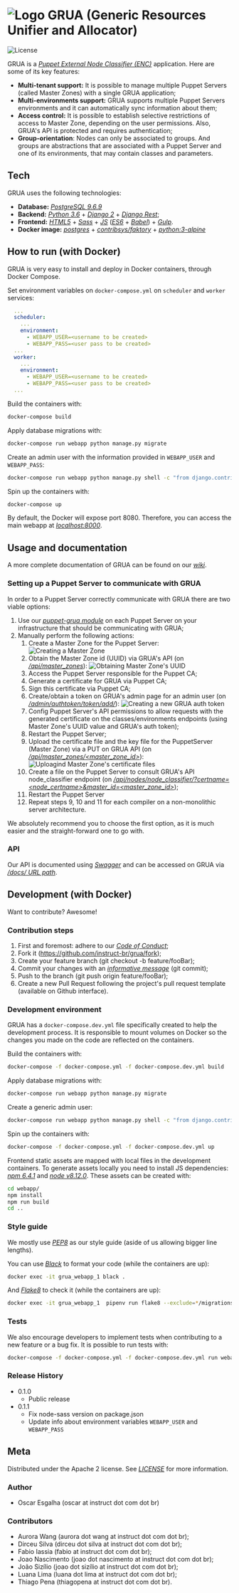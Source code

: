 # ![Logo](https://i.imgur.com/l1yzk4N.png) GRUA (Generic Resources Unifier and Allocator)
![License](https://img.shields.io/badge/license-Apache%202-blue.svg)

GRUA is a *[Puppet External Node Classifier (ENC)][ENC]* application. Here are some of its key features:

- **Multi-tenant support:** It is possible to manage multiple Puppet Servers (called Master Zones) with a single GRUA application;
- **Multi-environments support:** GRUA supports multiple Puppet Servers environments and it can automatically sync information about them; 
- **Access control:** It is possible to establish selective restrictions of access to Master Zone, depending on the user permissions. Also, GRUA's API is protected and requires authentication; 
- **Group-orientation**: Nodes can only be associated to groups. And groups are abstractions that are associated with a Puppet Server and one of its environments, that may contain classes and parameters.

## Tech

GRUA uses the following technologies:

- **Database:** *[PostgreSQL 9.6.9][POSTGRESQL]*
- **Backend:** *[Python 3.6][PYTHON]* + *[Django 2][DJANGO]* + *[Django Rest][DJANGO_REST]*;
- **Frontend:** *[HTML5][HTML5]* + *[Sass][SASS]* + *[JS][JS]* (*[ES6][ES6]* + *[Babel][BABEL]*) + *[Gulp][GULP]*.
- **Docker image:** *[postgres][POSTGRES_DOCKER]* + *[contribsys/faktory][FAKTORY_DOCKER]* + *[python:3-alpine][PYTHON_DOCKER]*

## How to run (with Docker)

GRUA is very easy to install and deploy in Docker containers, through Docker Compose.

Set environment variables on `docker-compose.yml` on `scheduler` and `worker` services:
```yaml
  ...
  scheduler:
    ...
    environment:
      - WEBAPP_USER=<username to be created>
      - WEBAPP_PASS=<user pass to be created>
  ... 
  worker:
    ...
    environment:
      - WEBAPP_USER=<username to be created>
      - WEBAPP_PASS=<user pass to be created>
  ...
```

Build the containers with:
```bash
docker-compose build
```

Apply database migrations with:
```bash
docker-compose run webapp python manage.py migrate
```

Create an admin user with the information provided in `WEBAPP_USER` and `WEBAPP_PASS`:
```bash
docker-compose run webapp python manage.py shell -c "from django.contrib.auth.models import User; User.objects.create_superuser('<chosen username>', '<user email>', '<chosen password>')"
```

Spin up the containers with:
```bash
docker-compose up
```

By default, the Docker will expose port 8080.
Therefore, you can access the main webapp at *[localhost:8000][GRUA_URL]*.

## Usage and documentation

A more complete documentation of GRUA can be found on our *[wiki][WIKI]*.

### Setting up a Puppet Server to communicate with GRUA

In order to a Puppet Server correctly communicate with GRUA there are two viable options:

1. Use our *[puppet-grua module][MODULE]* on each Puppet Server on your infrastructure that should be communicating with GRUA;
2. Manually perform the following actions:
   1. Create a Master Zone for the Puppet Server: ![Creating a Master Zone](https://i.imgur.com/vLyKAwk.gif)
   2. Obtain the Master Zone id (UUID) via GRUA's API (on *[/api/master_zones][MASTER_ZONES_URL]*): ![Obtaining Master Zone's UUID](https://i.imgur.com/iEtSqQb.gif)
   3. Access the Puppet Server responsible for the Puppet CA;
   4. Generate a certificate for GRUA via Puppet CA;
   5. Sign this certificate via Puppet CA;
   6. Create/obtain a token on GRUA's admin page for an admin user (on *[/admin/authtoken/token/add/][TOKEN_URL]*): ![Creating a new GRUA auth token](https://i.imgur.com/rKJ4fki.gif)
   7. Config Puppet Server's API permissions to allow requests with the generated certificate on the classes/environments endpoints (using Master Zone's UUID value and GRUA's auth token);
   8. Restart the Puppet Server;
   9. Upload the certificate file and the key file for the PuppetServer (Master Zone) via a PUT on GRUA API (on *[/api/master_zones/<master_zone_id>][MASTER_ZONE_PUT_URL]*): ![Uploagind Master Zone's certificate files](https://i.imgur.com/39HYlqd.gif)
   10. Create a file on the Puppet Server to consult GRUA's API node_classifier endpoint (on *[/api/nodes/node_classifier/?certname=<node_certname>&master_id=<master_zone_id>][NODE_CLASSIFIER_URL]*); 
   11. Restart the Puppet Server
   12. Repeat steps 9, 10 and 11 for each compiler on a non-monolithic server architecture.

We absolutely recommend you to choose the first option, as it is much easier and the straight-forward one to go with.


### API

Our API is documented using *[Swagger][SWAGGER]* and can be accessed on GRUA via *[/docs/ URL path][DOCS_URL]*.

## Development (with Docker)

Want to contribute? Awesome!

### Contribution steps

1. First and foremost: adhere to our *[Code of Conduct][CODE_OF_CONDUCT]*;
2. Fork it (https://github.com/instruct-br/grua/fork);
2. Create your feature branch (git checkout -b feature/fooBar);
3. Commit your changes with an *[informative message][COMMIT]* (git commit);
4. Push to the branch (git push origin feature/fooBar);
5. Create a new Pull Request following the project's pull request template (available on Github interface).

### Development environment

GRUA has a `docker-compose.dev.yml` file specifically created to help the development process.
It is responsible to mount volumes on Docker so the changes you made on the code are reflected on the containers.

Build the containers with:
```bash
docker-compose -f docker-compose.yml -f docker-compose.dev.yml build
```

Apply database migrations with:
```bash
docker-compose run webapp python manage.py migrate
```

Create a generic admin user:
```bash
docker-compose run webapp python manage.py shell -c "from django.contrib.auth.models import User; User.objects.create_superuser('admin', 'admin@example.com', 'admin')"
```

Spin up the containers with:
```bash
docker-compose -f docker-compose.yml -f docker-compose.dev.yml up
```

Frontend static assets are mapped with local files in the development containers.
To generate assets locally you need to install JS dependencies: *[npm 6.4.1][NPM]* and *[node v8.12.0][NODE]*.
These assets can be created with:
```bash
cd webapp/
npm install
npm run build
cd ..
```

### Style guide

We mostly use *[PEP8][PEP8]* as our style guide (aside of us allowing bigger line lengths).

You can use *[Black][BLACK]* to format your code (while the containers are up):
```bash
docker exec -it grua_webapp_1 black .
```

And *[Flake8][FLAKE8]* to check it  (while the containers are up):
```bash
docker exec -it grua_webapp_1  pipenv run flake8 --exclude=*/migrations/* --exclude node_modules/ --ignore=E501 .
```

### Tests

We also encourage developers to implement tests when contributing to a new feature or a bug fix.
It is possible to run tests with:
```bash
docker-compose -f docker-compose.yml -f docker-compose.dev.yml run webapp python manage.py test
```

### Release History

- 0.1.0
  - Public release
- 0.1.1
  - Fix node-sass version on package.json
  - Update info about environment variables `WEBAPP_USER` and `WEBAPP_PASS`


## Meta

Distributed under the Apache 2 license. See *[LICENSE][LICENCE]* for more information.

### Author

- Oscar Esgalha (oscar at instruct dot com dot br)

### Contributors

- Aurora Wang (aurora dot wang at instruct dot com dot br);
- Dirceu Silva (dirceu dot silva at instruct dot com dot br);
- Fabio Iassia (fabio at instruct dot com dot br);
- Joao Nascimento (joao dot nascimento at instruct dot com dot br);
- João Sizílio (joao dot sizílio at instruct dot com dot br);
- Luana Lima (luana dot lima at instruct dot com dot br); 
- Thiago Pena (thiagopena at instruct dot com dot br).

[ENC]: https://puppet.com/docs/puppet/5.5/nodes_external.html
[WIKI]: https://github.com/instruct-br/grua/wiki
[MODULE]: https://github.com/instruct-br/puppet-grua/
[MASTER_ZONES_URL]: http://localhost:8000/api/master_zones/
[TOKEN_URL]: http://localhost:8000/admin/authtoken/token/add/
[MASTER_ZONE_PUT_URL]: http://localhost:8000/api/master_zones/<master_zone_id>/
[NODE_CLASSIFIER_URL]: http://localhost:8000/api/nodes/node_classifier/?certname=<node_certname>&master_id=<master_zone_id>
[CODE_OF_CONDUCT]: https://github.com/instruct-br/grua/blob/master/CODE_OF_CONDUCT.md
[POSTGRESQL]: https://www.postgresql.org/
[PYTHON]: https://www.python.org/download/releases/3.0/
[DJANGO]: https://docs.djangoproject.com/en/2.1/releases/2.0/
[DJANGO_REST]: https://www.django-rest-framework.org/
[HTML5]: https://www.w3.org/TR/html5/
[SASS]: https://sass-lang.com/
[JS]: https://www.javascript.com/
[ES6]: http://es6-features.org/
[BABEL]: https://babeljs.io/
[GULP]: https://gulpjs.com/
[POSTGRES_DOCKER]: https://hub.docker.com/_/postgres/
[FAKTORY_DOCKER]: https://hub.docker.com/r/contribsys/faktory/
[PYTHON_DOCKER]: https://hub.docker.com/_/python/
[GRUA_URL]: http://localhost:8000/
[SWAGGER]: https://swagger.io/
[DOCS_URL]: http://localhost:8000/docs/
[NPM]: https://www.npmjs.com/
[NODE]: https://nodejs.org/en/
[COMMIT]: https://chris.beams.io/posts/git-commit/
[PEP8]: https://www.python.org/dev/peps/pep-0008/
[BLACK]: https://github.com/ambv/black
[FLAKE8]: http://flake8.pycqa.org/en/latest/
[LICENCE]: https://github.com/instruct-br/grua/blob/master/LICENSE
